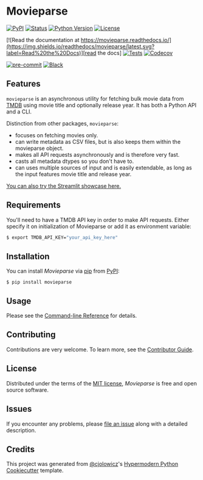 # Movieparse

[![PyPI](https://img.shields.io/pypi/v/movieparse.svg)][pypi_]
[![Status](https://img.shields.io/pypi/status/movieparse.svg)][status]
[![Python Version](https://img.shields.io/pypi/pyversions/movieparse)][python version]
[![License](https://img.shields.io/pypi/l/movieparse)][license]

[![Read the documentation at https://movieparse.readthedocs.io/](https://img.shields.io/readthedocs/movieparse/latest.svg?label=Read%20the%20Docs)][read the docs]
[![Tests](https://github.com/tilschuenemann/movieparse/workflows/Tests/badge.svg)][tests]
[![Codecov](https://codecov.io/gh/tilschuenemann/movieparse/branch/main/graph/badge.svg)][codecov]

[![pre-commit](https://img.shields.io/badge/pre--commit-enabled-brightgreen?logo=pre-commit&logoColor=white)][pre-commit]
[![Black](https://img.shields.io/badge/code%20style-black-000000.svg)][black]

[pypi_]: https://pypi.org/project/movieparse/
[status]: https://pypi.org/project/movieparse/
[python version]: https://pypi.org/project/movieparse
[read the docs]: https://movieparse.readthedocs.io/
[tests]: https://github.com/tilschuenemann/movieparse/actions?workflow=Tests
[codecov]: https://app.codecov.io/gh/tilschuenemann/movieparse
[pre-commit]: https://github.com/pre-commit/pre-commit
[black]: https://github.com/psf/black

## Features

`movieparse` is an asynchronous utility for fetching bulk movie data from [TMDB](https://www.themoviedb.org/) using movie title and optionally release year. It has both a Python API and a CLI.

Distinction from other packages, `movieparse`:

- focuses on fetching movies only.
- can write metadata as CSV files, but is also keeps them within the movieparse object.
- makes all API requests asynchronously and is therefore very fast.
- casts all metadata dtypes so you don't have to.
- can uses multiple sources of input and is easily extendable, as long as the input features movie title and release year.

[You can also try the Streamlit showcase here.](https://tilschuenemann-showcase-showcasesstart-0ndtb3.streamlit.app/movieparse)

## Requirements

You'll need to have a TMDB API key in order to make API requests. Either specify it on initialization of Movieparse or add it as environment variable:

```bash
$ export TMDB_API_KEY="your_api_key_here"
```

## Installation

You can install _Movieparse_ via [pip] from [PyPI]:

```console
$ pip install movieparse
```

## Usage

Please see the [Command-line Reference] for details.

## Contributing

Contributions are very welcome.
To learn more, see the [Contributor Guide].

## License

Distributed under the terms of the [MIT license][license],
_Movieparse_ is free and open source software.

## Issues

If you encounter any problems,
please [file an issue] along with a detailed description.

## Credits

This project was generated from [@cjolowicz]'s [Hypermodern Python Cookiecutter] template.

[@cjolowicz]: https://github.com/cjolowicz
[pypi]: https://pypi.org/
[hypermodern python cookiecutter]: https://github.com/cjolowicz/cookiecutter-hypermodern-python
[file an issue]: https://github.com/tilschuenemann/movieparse/issues
[pip]: https://pip.pypa.io/

<!-- github-only -->

[license]: https://github.com/tilschuenemann/movieparse/blob/main/LICENSE
[contributor guide]: https://github.com/tilschuenemann/movieparse/blob/main/CONTRIBUTING.md
[command-line reference]: https://movieparse.readthedocs.io/en/latest/usage.html
